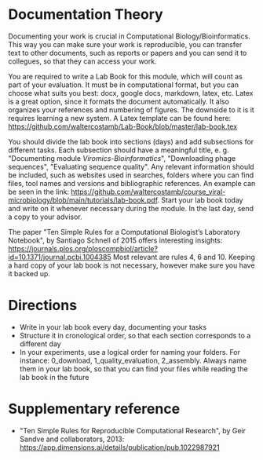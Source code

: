 # Documentation Theory

Documenting your work is crucial in Computational Biology/Bioinformatics. This way you can make sure your work is reproducible, 
you can transfer text to other documents, such as reports or papers and you can send it to collegues, so that they can access your work.   

You are required to write a Lab Book for this module, which will count as part of your evaluation. It must be in computational format, but you can choose what suits you best: docx, google docs, markdown, latex, etc. Latex is a great option, since it formats the document automatically. It also organizes your references and numbering of figures. The downside to it is it requires learning a new system. A Latex template can be found here: https://github.com/waltercostamb/Lab-Book/blob/master/lab-book.tex  

You should divide the lab book into sections (days) and add subsections for different tasks. 
Each subsection should have a meaningful title, e. g. "Documenting module *Viromics-Bioinformatics*", "Downloading phage sequences", "Evaluating sequence quality". Any relevant information should be included, such as websites used in searches, folders 
where you can find files, tool names and versions and bibliographic references. An example can be seen in the link: 
https://github.com/waltercostamb/course_viral-microbiology/blob/main/tutorials/lab-book.pdf. Start your lab book today and write on it 
whenever necessary during the module. In the last day, send a copy to your advisor.    

The paper "Ten Simple Rules for a Computational Biologist’s Laboratory Notebook", by Santiago Schnell of 2015 offers interesting insights: https://journals.plos.org/ploscompbiol/article?id=10.1371/journal.pcbi.1004385 Most relevant are rules 4, 6 and 10. Keeping a hard copy of your lab book is not necessary, however make sure you have it backed up. 

# Directions

- Write in your lab book every day, documenting your tasks
- Structure it in cronological order, so that each section corresponds to a different day
- In your experiments, use a logical order for naming your folders. For instance: 0_download, 1_quality_evaluation, 2_assembly. Always name them in your lab book, so that you can find your files while reading the lab book in the future

# Supplementary reference

- "Ten Simple Rules for Reproducible Computational Research", by Geir Sandve and collaborators, 2013: https://app.dimensions.ai/details/publication/pub.1022987921


